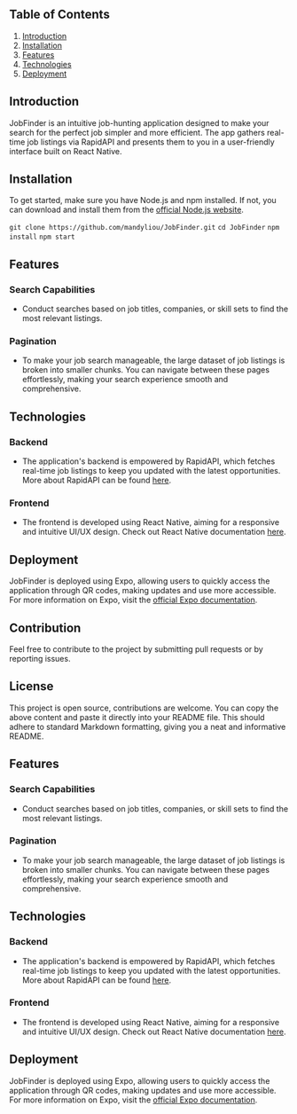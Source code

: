 ## Table of Contents
1. [Introduction](#Introduction)
2. [Installation](#Installation)
3. [Features](#Features)
4. [Technologies](#Technologies)
5. [Deployment](#Deployment)

## Introduction
JobFinder is an intuitive job-hunting application designed to make your search for the perfect job simpler and more efficient. The app gathers real-time job listings via RapidAPI and presents them to you in a user-friendly interface built on React Native.

## Installation

To get started, make sure you have Node.js and npm installed. If not, you can download and install them from the [official Node.js website](https://nodejs.org/).

`git clone https://github.com/mandyliou/JobFinder.git`
`cd JobFinder`
`npm install`
`npm start`


## Features

### Search Capabilities
- Conduct searches based on job titles, companies, or skill sets to find the most relevant listings.

### Pagination
- To make your job search manageable, the large dataset of job listings is broken into smaller chunks. You can navigate between these pages effortlessly, making your search experience smooth and comprehensive.

## Technologies

### Backend
- The application's backend is empowered by RapidAPI, which fetches real-time job listings to keep you updated with the latest opportunities. More about RapidAPI can be found [here](https://rapidapi.com/).

### Frontend
- The frontend is developed using React Native, aiming for a responsive and intuitive UI/UX design. Check out React Native documentation [here](https://reactnative.dev/docs/getting-started).

## Deployment

JobFinder is deployed using Expo, allowing users to quickly access the application through QR codes, making updates and use more accessible. For more information on Expo, visit the [official Expo documentation](https://docs.expo.dev/).

## Contribution

Feel free to contribute to the project by submitting pull requests or by reporting issues.

## License

This project is open source, contributions are welcome.
You can copy the above content and paste it directly into your README file. This should adhere to standard Markdown formatting, giving you a neat and informative README.

## Features

### Search Capabilities
- Conduct searches based on job titles, companies, or skill sets to find the most relevant listings.

### Pagination
- To make your job search manageable, the large dataset of job listings is broken into smaller chunks. You can navigate between these pages effortlessly, making your search experience smooth and comprehensive.

## Technologies

### Backend
- The application's backend is empowered by RapidAPI, which fetches real-time job listings to keep you updated with the latest opportunities. More about RapidAPI can be found [here](https://rapidapi.com/).

### Frontend
- The frontend is developed using React Native, aiming for a responsive and intuitive UI/UX design. Check out React Native documentation [here](https://reactnative.dev/docs/getting-started).

## Deployment

JobFinder is deployed using Expo, allowing users to quickly access the application through QR codes, making updates and use more accessible. For more information on Expo, visit the [official Expo documentation](https://docs.expo.dev/).
